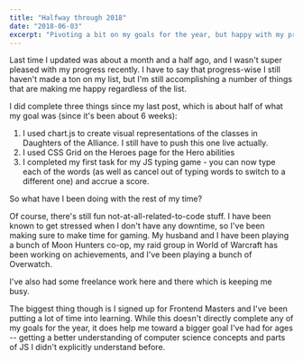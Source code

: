 ```yaml
---
title: "Halfway through 2018"
date: "2018-06-03"
excerpt: "Pivoting a bit on my goals for the year, but happy with my progress nonetheless."
---
```


Last time I updated was about a month and a half ago, and I wasn't super pleased with my progress recently. I have to say that progress-wise I still haven't made a ton on my list, but I'm still accomplishing a number of things that are making me happy regardless of the list.

I did complete three things since my last post, which is about half of what my goal was (since it's been about 6 weeks):

1. I used chart.js to create visual representations of the classes in Daughters of the Alliance. I still have to push this one live actually.
2. I used CSS Grid on the Heroes page for the Hero abilities
3. I completed my first task for my JS typing game - you can now type each of the words (as well as cancel out of typing words to switch to a different one) and accrue a score.

So what have I been doing with the rest of my time?

Of course, there's still fun not-at-all-related-to-code stuff. I have been known to get stressed when I don't have any downtime, so I've been making sure to make time for gaming. My husband and I have been playing a bunch of Moon Hunters co-op, my raid group in World of Warcraft has been working on achievements, and I've been playing a bunch of Overwatch.

I've also had some freelance work here and there which is keeping me busy.

The biggest thing though is I signed up for Frontend Masters and I've been putting a lot of time into learning. While this doesn't directly complete any of my goals for the year, it does help me toward a bigger goal I've had for ages -- getting a better understanding of computer science concepts and parts of JS I didn't explicitly understand before.

